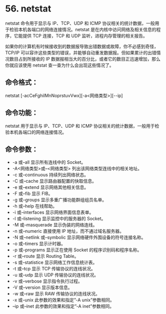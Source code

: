 # 56. netstat

netstat 命令用于显示与 IP、TCP、UDP 和 ICMP 协议相关的统计数据，一般用于检验本机各端口的网络连接情况。netstat 是在内核中访问网络及相关信息的程序，它能提供 TCP 连接，TCP 和 UDP 监听，进程内存管理的相关报告。

如果你的计算机有时候接收到的数据报导致出错数据或故障，你不必感到奇怪，TCP/IP 可以容许这些类型的错误，并能够自动重发数据报。但如果累计的出错情况数目占到所接收的 IP 数据报相当大的百分比，或者它的数目正迅速增加，那么你就应该使用 netstat 查一查为什么会出现这些情况了。

## 命令格式：

netstat [-acCeFghilMnNoprstuvVwx][-a<网络类型>][--ip]

## 命令功能：

netstat 用于显示与 IP、TCP、UDP 和 ICMP 协议相关的统计数据，一般用于检验本机各端口的网络连接情况。

## 命令参数：

- -a 或–all 显示所有连线中的 Socket。
- -A<网络类型>或–<网络类型> 列出该网络类型连线中的相关地址。
- -c 或–continuous 持续列出网络状态。
- -C 或–cache 显示路由器配置的快取信息。
- -e 或–extend 显示网络其他相关信息。
- -F 或–fib 显示 FIB。
- -g 或–groups 显示多重广播功能群组组员名单。
- -h 或–help 在线帮助。
- -i 或–interfaces 显示网络界面信息表单。
- -l 或–listening 显示监控中的服务器的 Socket。
- -M 或–masquerade 显示伪装的网络连线。
- -n 或–numeric 直接使用 IP 地址，而不通过域名服务器。
- -N 或–netlink 或–symbolic 显示网络硬件外围设备的符号连接名称。
- -o 或–timers 显示计时器。
- -p 或–programs 显示正在使用 Socket 的程序识别码和程序名称。
- -r 或–route 显示 Routing Table。
- -s 或–statistice 显示网络工作信息统计表。
- -t 或–tcp 显示 TCP 传输协议的连线状况。
- -u 或–udp 显示 UDP 传输协议的连线状况。
- -v 或–verbose 显示指令执行过程。
- -V 或–version 显示版本信息。
- -w 或–raw 显示 RAW 传输协议的连线状况。
- -x 或–unix 此参数的效果和指定”-A unix”参数相同。
- –ip 或–inet 此参数的效果和指定”-A inet”参数相同。
